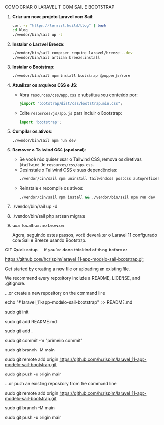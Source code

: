 COMO CRIAR O LARAVEL 11 COM SAIL E BOOTSTRAP

1. **Criar um novo projeto Laravel com Sail**:
   ```bash
   curl -s "https://laravel.build/blog" | bash
   cd blog
   ./vendor/bin/sail up -d
   ```

2. **Instalar o Laravel Breeze**:
   ```bash
   ./vendor/bin/sail composer require laravel/breeze --dev
   ./vendor/bin/sail artisan breeze:install
   ```

3. **Instalar o Bootstrap**:
   ```bash
   ./vendor/bin/sail npm install bootstrap @popperjs/core
   ```

4. **Atualizar os arquivos CSS e JS**:
    - Abra `resources/css/app.css` e substitua seu conteúdo por:
      ```css
      @import "bootstrap/dist/css/bootstrap.min.css";
      ```
    - Edite `resources/js/app.js` para incluir o Bootstrap:
      ```javascript
      import 'bootstrap';
      ```

5. **Compilar os ativos**:
   ```bash
   ./vendor/bin/sail npm run dev
   ```

6. **Remover o Tailwind CSS (opcional)**:
    - Se você não quiser usar o Tailwind CSS, remova os diretivas `@tailwind` de `resources/css/app.css`.
    - Desinstale o Tailwind CSS e suas dependências:
      ```bash
      ./vendor/bin/sail npm uninstall tailwindcss postcss autoprefixer
      ```
    - Reinstale e recompile os ativos:
      ```bash
      ./vendor/bin/sail npm install && ./vendor/bin/sail npm run dev
      ```
7. ./vendor/bin/sail up -d

8. ./vendor/bin/sail php artisan migrate

9. usar localhost no browser

   Agora, seguindo estes passos, você deverá ter o Laravel 11 configurado com Sail e Breeze
   usando Bootstrap.

GIT
Quick setup — if you’ve done this kind of thing before or

https://github.com/hcrispim/laravel_11-app-modelo-sail-bootstrap.git

Get started by creating a new file or uploading an existing file. 

We recommend every repository include a README, LICENSE, and .gitignore.

…or create a new repository on the command line

echo "# laravel_11-app-modelo-sail-bootstrap" >> README.md

sudo git init

sudo git add README.md

sudo git add .

sudo git commit -m "primeiro commit"

sudo git branch -M main

sudo git remote add origin https://github.com/hcrispim/laravel_11-app-modelo-sail-bootstrap.git

sudo git push -u origin main

…or push an existing repository from the command line

sudo git remote add origin https://github.com/hcrispim/laravel_11-app-modelo-sail-bootstrap.git

sudo git branch -M main

sudo git push -u origin main
